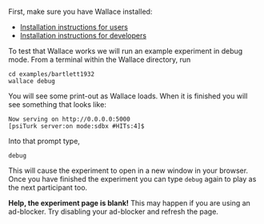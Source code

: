 First, make sure you have Wallace installed:

* [Installation instructions for users](Installing-Wallace-(for-users).md)
* [Installation instructions for developers](Developing-Wallace-(setup-guide).md)

To test that Wallace works we will run an example experiment in debug mode. From a terminal within the Wallace directory, run

```
cd examples/bartlett1932
wallace debug
```

You will see some print-out as Wallace loads. When it is finished you will see something that looks like:

```
Now serving on http://0.0.0.0:5000
[psiTurk server:on mode:sdbx #HITs:4]$
```

Into that prompt type,

```
debug
```

This will cause the experiment to open in a new window in your browser. Once you have finished the experiment you can type `debug` again to play as the next participant too.

**Help, the experiment page is blank!** This may happen if you are using an ad-blocker. Try disabling your ad-blocker and refresh the page.
